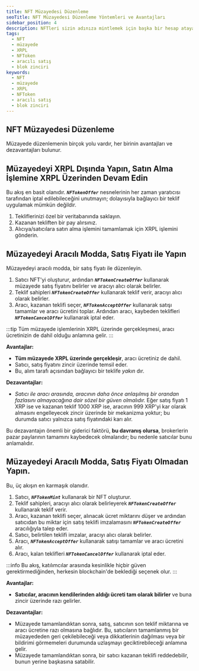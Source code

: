 ```yaml
---
title: NFT Müzayedesi Düzenleme
seoTitle: NFT Müzayedesi Düzenleme Yöntemleri ve Avantajları
sidebar_position: 4
description: NFTleri sizin adınıza mintlemek için başka bir hesap atayabilirsiniz. Bu içerik, NFT müzayedesi düzenleme yöntemlerini ve her birinin avantajlarını ve dezavantajlarını detaylı bir şekilde ele almaktadır.
tags: 
  - NFT
  - müzayede
  - XRPL
  - NFToken
  - aracılı satış
  - blok zinciri
keywords: 
  - NFT
  - müzayede
  - XRPL
  - NFToken
  - aracılı satış
  - blok zinciri
---
```


## NFT Müzayedesi Düzenleme

Müzayede düzenlemenin birçok yolu vardır, her birinin avantajları ve dezavantajları bulunur.

## Müzayedeyi XRPL Dışında Yapın, Satın Alma İşlemine XRPL Üzerinden Devam Edin

Bu akış en basit olanıdır. ***`NFTokenOffer`*** nesnelerinin her zaman yaratıcısı tarafından iptal edilebileceğini unutmayın; dolayısıyla bağlayıcı bir teklif uygulamak mümkün değildir.

1. Tekliflerinizi özel bir veritabanında saklayın.
2. Kazanan tekliften bir pay alırsınız.
3. Alıcıya/satıcılara satın alma işlemini tamamlamak için XRPL işlemini gönderin.

## Müzayedeyi Aracılı Modda, Satış Fiyatı ile Yapın

Müzayedeyi aracılı modda, bir satış fiyatı ile düzenleyin.


1. Satıcı NFT'yi oluşturur, ardından ***`NFTokenCreateOffer`*** kullanarak müzayede satış fiyatını belirler ve aracıyı alıcı olarak belirler.
2. Teklif sahipleri ***`NFTokenCreateOffer`*** kullanarak teklif verir, aracıyı alıcı olarak belirler.
3. Aracı, kazanan teklifi seçer, ***`NFTokenAcceptOffer`*** kullanarak satışı tamamlar ve aracı ücretini toplar. Ardından aracı, kaybeden teklifleri ***`NFTokenCancelOffer`*** kullanarak iptal eder.

:::tip
Tüm müzayede işlemlerinin XRPL üzerinde gerçekleşmesi, aracı ücretinizin de dahil olduğu anlamına gelir.
:::

**Avantajlar:**

- **Tüm müzayede XRPL üzerinde gerçekleşir**, aracı ücretiniz de dahil.
- Satıcı, satış fiyatını zincir üzerinde temsil eder.
- Bu, alım tarafı açısından bağlayıcı bir teklife _yakın_ dır.

**Dezavantajlar:**

- *Satıcı ile aracı arasında, aracının daha önce anlaşılmış bir orandan fazlasını almayacağına dair sözel bir güven olmalıdır.* Eğer satış fiyatı 1 XRP ise ve kazanan teklif 1000 XRP ise, aracının 999 XRP'yi kar olarak almasını engelleyecek zincir üzerinde bir mekanizma yoktur; bu durumda satıcı yalnızca satış fiyatındaki karı alır.

Bu dezavantajın önemli bir giderici faktörü, **bu davranış olursa**, brokerlerin pazar paylarının tamamını kaybedecek olmalarıdır; bu nedenle satıcılar bunu anlamalıdır.

## Müzayedeyi Aracılı Modda, Satış Fiyatı Olmadan Yapın.

Bu, üç akışın en karmaşık olanıdır.



1. Satıcı, ***`NFTokenMint`*** kullanarak bir NFT oluşturur.
2. Teklif sahipleri, aracıyı alıcı olarak belirleyerek ***`NFTokenCreateOffer`*** kullanarak teklif verir.
3. Aracı, kazanan teklifi seçer, alınacak ücret miktarını düşer ve ardından satıcıdan bu miktar için satış teklifi imzalamasını ***`NFTokenCreateOffer`*** aracılığıyla talep eder.
4. Satıcı, belirtilen teklifi imzalar, aracıyı alıcı olarak belirler.
5. Aracı, ***`NFTokenAcceptOffer`*** kullanarak satışı tamamlar ve aracı ücretini alır.
6. Aracı, kalan teklifleri ***`NFTokenCancelOffer`*** kullanarak iptal eder.

:::info
Bu akış, katılımcılar arasında kesinlikle hiçbir güven gerektirmediğinden, herkesin blockchain'de beklediği seçenek olur.
:::

**Avantajlar:**

- **Satıcılar, aracının kendilerinden aldığı ücreti tam olarak bilirler** ve buna zincir üzerinde razı gelirler.

**Dezavantajlar:**

- Müzayede tamamlandıktan sonra, satış, satıcının son teklif miktarına ve aracı ücretine razı olmasına bağlıdır. Bu, satıcıların tamamlanmış bir müzayededen geri çekilebileceği veya dikkatlerinin dağılması veya bir bildirimi görmemeleri durumunda uzlaşmayı geciktirebileceği anlamına gelir.
- Müzayede tamamlandıktan sonra, bir satıcı kazanan teklifi reddedebilir, bunun yerine başkasına satabilir.